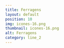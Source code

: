```yaml
---
title: Ferragens
layout: default
position: 10
img: icones-16.png
thumbnail: icones-16.png
alt: Ferragens
category: line_2
---
```

